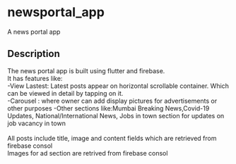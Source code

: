 # newsportal_app

A news portal app

## Description

The news portal app is built using flutter and firebase.<br />
It has features like:<br />
-View Lastest: Latest posts appear on horizontal scrollable container. Which can be viewed in detail by tapping on it.<br />
-Carousel : where owner can add display pictures for advertisements or other purposes
-Other sections like:Mumbai Breaking News,Covid-19 Updates, National/International News, Jobs in town section for updates on job vacancy in town<br />
<br />
All posts include title, image and content fields which are retrieved from firebase consol<br />
Images for ad section are retrived from firebase consol
